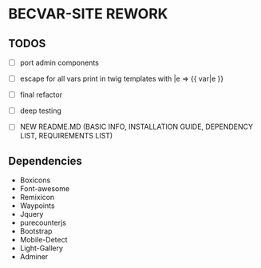 # BECVAR-SITE REWORK

## TODOS
- [ ] port admin components
- [ ] escape for all vars print in twig templates with |e  => {{ var|e }}
- [ ] final refactor
- [ ] deep testing
- [ ] NEW README.MD (BASIC INFO, INSTALLATION GUIDE, DEPENDENCY LIST, REQUIREMENTS LIST)




## Dependencies
* Boxicons
* Font-awesome
* Remixicon
* Waypoints
* Jquery
* purecounterjs
* Bootstrap
* Mobile-Detect
* Light-Gallery
* Adminer
